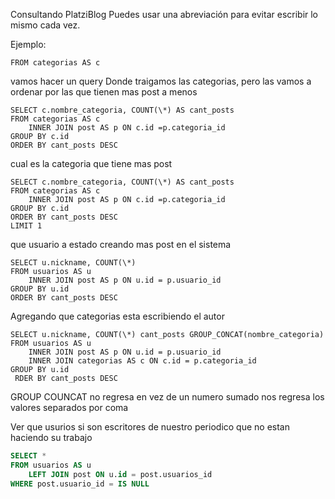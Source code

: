 Consultando PlatziBlog
Puedes usar una abreviación para evitar escribir lo mismo cada vez.

Ejemplo:

```
FROM categorias AS c
```

vamos hacer un query
Donde traigamos las categorias, pero las vamos a ordenar por las que tienen mas post a menos

```
SELECT c.nombre_categoria, COUNT(\*) AS cant_posts
FROM categorias AS c
	INNER JOIN post AS p ON c.id =p.categoria_id
GROUP BY c.id
ORDER BY cant_posts DESC
```

cual es la categoria que tiene mas post

```
SELECT c.nombre_categoria, COUNT(\*) AS cant_posts
FROM categorias AS c
	INNER JOIN post AS p ON c.id =p.categoria_id
GROUP BY c.id
ORDER BY cant_posts DESC
LIMIT 1
```

que usuario a estado creando mas post en el sistema

```
SELECT u.nickname, COUNT(\*)
FROM usuarios AS u
	INNER JOIN post AS p ON u.id = p.usuario_id
GROUP BY u.id
ORDER BY cant_posts DESC
```

Agregando que categorias esta escribiendo el autor

```
SELECT u.nickname, COUNT(\*) cant_posts GROUP_CONCAT(nombre_categoria)
FROM usuarios AS u
	INNER JOIN post AS p ON u.id = p.usuario_id
	INNER JOIN categorias AS c ON c.id = p.categoria_id
GROUP BY u.id
 RDER BY cant_posts DESC
```

GROUP COUNCAT no regresa en vez de un numero sumado nos regresa los valores separados por coma

Ver que usurios si son escritores de nuestro periodico que no estan haciendo su trabajo

```sql
SELECT *
FROM usuarios AS u
	LEFT JOIN post ON u.id = post.usuarios_id
WHERE post.usuario_id = IS NULL
```
